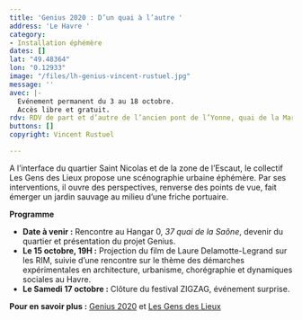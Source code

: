 ```yaml
---
title: 'Genius 2020 : D’un quai à l’autre '
address: 'Le Havre '
category:
- Installation éphémère
dates: []
lat: "49.48364"
lon: "0.12933"
image: "/files/lh-genius-vincent-rustuel.jpg"
message: ''
avec: |-
  Evénement permanent du 3 au 18 octobre.
  Accès libre et gratuit.
rdv: RDV de part et d’autre de l’ancien pont de l’Yonne, quai de la Marne.
buttons: []
copyright: Vincent Rustuel

---
```

A l’interface du quartier Saint Nicolas et de la zone de l’Escaut, le collectif Les Gens des Lieux propose une scénographie urbaine éphémère. Par ses interventions, il ouvre des perspectives, renverse des points de vue, fait émerger un jardin sauvage au milieu d’une friche portuaire.

**Programme** 

* **Date à venir :** Rencontre au Hangar 0, _37 quai de la Saône_, devenir du quartier et présentation du projet Genius. 
* **Le 15 octobre, 19H :** Projection du film de Laure Delamotte-Legrand sur les RIM, suivie d’une rencontre sur le thème des démarches expérimentales en architecture, urbanisme, chorégraphie et dynamiques sociales au Havre. 
* **Le Samedi 17 octobre :** Clôture du festival ZIGZAG, événement surprise.

**Pour en savoir plus :** [Genius 2020](https://www.facebook.com/Lesgensdeslieux.Genius2020/) et [Les Gens des Lieux](https://www.facebook.com/Nouslesgensdeslieux/)